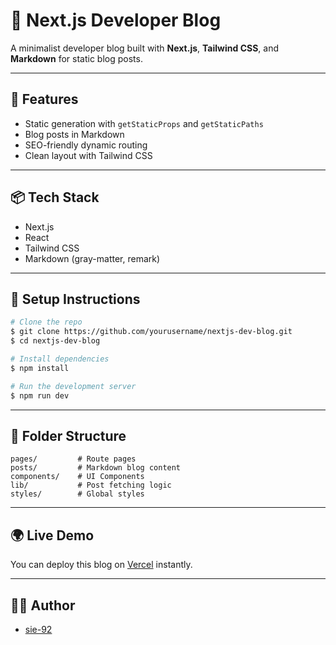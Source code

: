 # 🧠 Next.js Developer Blog

A minimalist developer blog built with **Next.js**, **Tailwind CSS**, and **Markdown** for static blog posts.

---

## 🚀 Features
- Static generation with `getStaticProps` and `getStaticPaths`
- Blog posts in Markdown
- SEO-friendly dynamic routing
- Clean layout with Tailwind CSS

---

## 📦 Tech Stack
- Next.js
- React
- Tailwind CSS
- Markdown (gray-matter, remark)

---

## 🔧 Setup Instructions

```bash
# Clone the repo
$ git clone https://github.com/yourusername/nextjs-dev-blog.git
$ cd nextjs-dev-blog

# Install dependencies
$ npm install

# Run the development server
$ npm run dev
```

---

## 📁 Folder Structure
```
pages/         # Route pages
posts/         # Markdown blog content
components/    # UI Components
lib/           # Post fetching logic
styles/        # Global styles
```

---

## 🌍 Live Demo
You can deploy this blog on [Vercel](https://vercel.com/) instantly.

---

## 🧑‍💻 Author
- [sie-92](https://github.com/sie-92)
